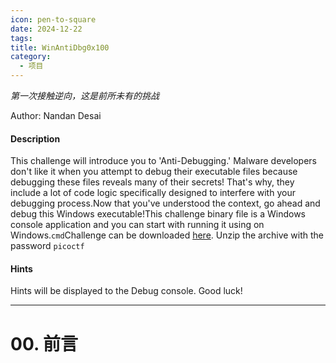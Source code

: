 ```yaml
---
icon: pen-to-square
date: 2024-12-22
tags: 
title: WinAntiDbg0x100
category:
  - 项目
---
```

*第一次接触逆向，这是前所未有的挑战*

Author: Nandan Desai
#### Description

This challenge will introduce you to 'Anti-Debugging.' Malware developers don't like it when you attempt to debug their executable files because debugging these files reveals many of their secrets! That's why, they include a lot of code logic specifically designed to interfere with your debugging process.Now that you've understood the context, go ahead and debug this Windows executable!This challenge binary file is a Windows console application and you can start with running it using on Windows.`cmd`Challenge can be downloaded [here](https://artifacts.picoctf.net/c_titan/55/WinAntiDbg0x100.zip). Unzip the archive with the password `picoctf`

#### Hints
Hints will be displayed to the Debug console. Good luck!

----
# 00. 前言
